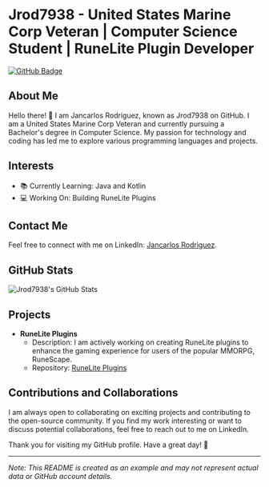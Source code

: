 # Jrod7938 - United States Marine Corp Veteran | Computer Science Student | RuneLite Plugin Developer

[![GitHub Badge](https://img.shields.io/github/followers/Jrod7938?label=Follow&style=social)](https://github.com/Jrod7938)

## About Me

Hello there! 👋 I am Jancarlos Rodriguez, known as Jrod7938 on GitHub. I am a United States Marine Corp Veteran and currently pursuing a Bachelor's degree in Computer Science. My passion for technology and coding has led me to explore various programming languages and projects.

## Interests

- 📚 Currently Learning: Java and Kotlin
- 💻 Working On: Building RuneLite Plugins

## Contact Me

Feel free to connect with me on LinkedIn: [Jancarlos Rodriguez](www.linkedin.com/in/jancarlosrodriguez).

## GitHub Stats

![Jrod7938's GitHub Stats](https://github-readme-stats.vercel.app/api?username=Jrod7938&show_icons=true&count_private=true&hide=prs&theme=radical)

## Projects

- **RuneLite Plugins**
  - Description: I am actively working on creating RuneLite plugins to enhance the gaming experience for users of the popular MMORPG, RuneScape.
  - Repository: [RuneLite Plugins](https://github.com/Jrod7938/RuneLite-Plugins)

## Contributions and Collaborations

I am always open to collaborating on exciting projects and contributing to the open-source community. If you find my work interesting or want to discuss potential collaborations, feel free to reach out to me on LinkedIn.

Thank you for visiting my GitHub profile. Have a great day! 🚀

---
*Note: This README is created as an example and may not represent actual data or GitHub account details.*
